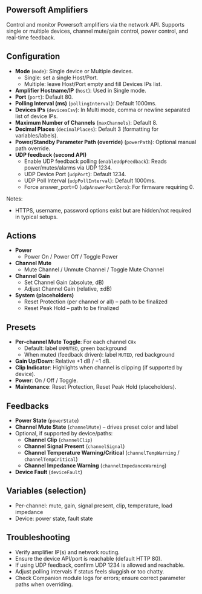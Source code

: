## Powersoft Amplifiers

Control and monitor Powersoft amplifiers via the network API. Supports single or multiple devices, channel mute/gain control, power control, and real-time feedback.

## Configuration

- **Mode** (`mode`): Single device or Multiple devices.
  - Single: set a single Host/Port.
  - Multiple: leave Host/Port empty and fill Devices IPs list.
- **Amplifier Hostname/IP** (`host`): Used in Single mode.
- **Port** (`port`): Default 80.
- **Polling Interval (ms)** (`pollingInterval`): Default 1000ms.
- **Devices IPs** (`devicesCsv`): In Multi mode, comma or newline separated list of device IPs.
- **Maximum Number of Channels** (`maxChannels`): Default 8.
- **Decimal Places** (`decimalPlaces`): Default 3 (formatting for variables/labels).
- **Power/Standby Parameter Path (override)** (`powerPath`): Optional manual path override.
- **UDP feedback (second API)**
  - Enable UDP feedback polling (`enableUdpFeedback`): Reads power/mutes/alarms via UDP 1234.
  - UDP Device Port (`udpPort`): Default 1234.
  - UDP Poll Interval (`udpPollInterval`): Default 1000ms.
  - Force answer_port=0 (`udpAnswerPortZero`): For firmware requiring 0.

Notes:
- HTTPS, username, password options exist but are hidden/not required in typical setups.

## Actions

- **Power**
  - Power On / Power Off / Toggle Power
- **Channel Mute**
  - Mute Channel / Unmute Channel / Toggle Mute Channel
- **Channel Gain**
  - Set Channel Gain (absolute, dB)
  - Adjust Channel Gain (relative, ±dB)
- **System (placeholders)**
  - Reset Protection (per channel or all) – path to be finalized
  - Reset Peak Hold – path to be finalized

## Presets

- **Per-channel Mute Toggle**: For each channel `CHx`
  - Default: label `UNMUTED`, green background
  - When muted (feedback driven): label `MUTED`, red background
- **Gain Up/Down**: Relative +1 dB / −1 dB.
- **Clip Indicator**: Highlights when channel is clipping (if supported by device).
- **Power**: On / Off / Toggle.
- **Maintenance**: Reset Protection, Reset Peak Hold (placeholders).

## Feedbacks

- **Power State** (`powerState`)
- **Channel Mute State** (`channelMute`) – drives preset color and label
- Optional, if supported by device/paths:
  - **Channel Clip** (`channelClip`)
  - **Channel Signal Present** (`channelSignal`)
  - **Channel Temperature Warning/Critical** (`channelTempWarning` / `channelTempCritical`)
  - **Channel Impedance Warning** (`channelImpedanceWarning`)
- **Device Fault** (`deviceFault`)

## Variables (selection)

- Per-channel: mute, gain, signal present, clip, temperature, load impedance
- Device: power state, fault state

## Troubleshooting

- Verify amplifier IP(s) and network routing.
- Ensure the device API/port is reachable (default HTTP 80).
- If using UDP feedback, confirm UDP 1234 is allowed and reachable.
- Adjust polling intervals if status feels sluggish or too chatty.
- Check Companion module logs for errors; ensure correct parameter paths when overriding.
